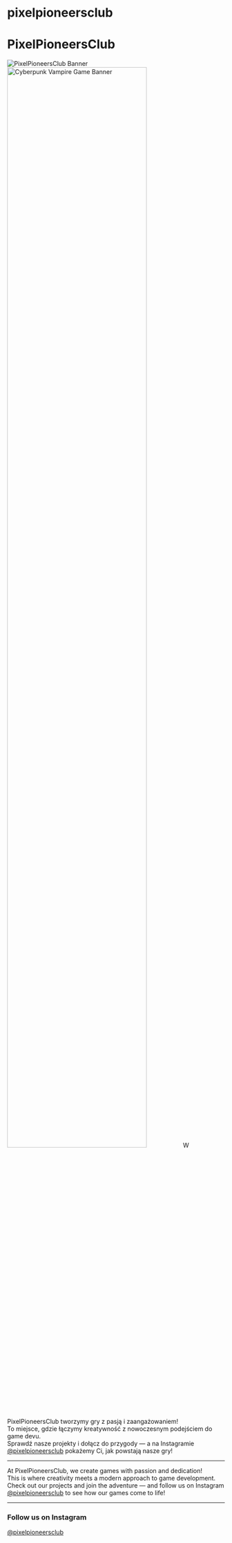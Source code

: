 # pixelpioneersclub


# PixelPioneersClub

![PixelPioneersClub Banner](https://example.com/9AEA909D-32D9-45C3-BCE5-06E0307C1E92.jpeg)
  <img src="https://github.com/PixelPioneersClub/Images/blob/main/9AEA909D-32D9-45C3-BCE5-06E0307C1E92.jpeg)?raw=true" alt="Cyberpunk Vampire Game Banner" width="80%" />
W PixelPioneersClub tworzymy gry z pasją i zaangażowaniem!  
To miejsce, gdzie łączymy kreatywność z nowoczesnym podejściem do game devu.  
Sprawdź nasze projekty i dołącz do przygody — a na Instagramie [@pixelpioneersclub](https://www.instagram.com/pixelpioneersclub) pokażemy Ci, jak powstają nasze gry!

---

At PixelPioneersClub, we create games with passion and dedication!  
This is where creativity meets a modern approach to game development.  
Check out our projects and join the adventure — and follow us on Instagram [@pixelpioneersclub](https://www.instagram.com/pixelpioneersclub) to see how our games come to life!

---

### Follow us on Instagram  
[@pixelpioneersclub](https://www.instagram.com/pixelpioneersclub)
